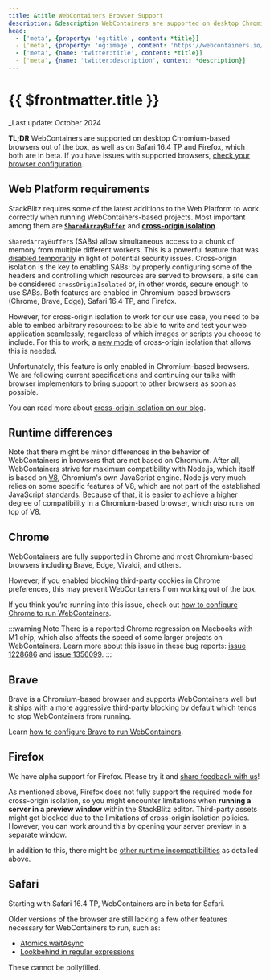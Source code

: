 ```yaml
---
title: &title WebContainers Browser Support
description: &description WebContainers are supported on desktop Chromium-based browsers out of the box, as well as on Safari 16.4 TP and Firefox, which both are in beta.
head:
  - ['meta', {property: 'og:title', content: *title}] 
  - ['meta', {property: 'og:image', content: 'https://webcontainers.io/img/og/guide-browser_support.png'}]
  - ['meta', {name: 'twitter:title', content: *title}]
  - ['meta', {name: 'twitter:description', content: *description}]
---
```


# {{ $frontmatter.title }}

_Last update: October 2024

**TL;DR** WebContainers are supported on desktop Chromium-based browsers out of the box, as well as on Safari 16.4 TP and Firefox, which both are in beta. If you have issues with supported browsers, [check your browser configuration](./browser-config).

## Web Platform requirements

StackBlitz requires some of the latest additions to the Web Platform to work correctly when running WebContainers-based projects. Most important among them are **[`SharedArrayBuffer`](https://developer.mozilla.org/en-US/docs/Web/JavaScript/Reference/Global_Objects/SharedArrayBuffer)** and **[cross-origin isolation](https://developer.mozilla.org/en-US/docs/Web/API/crossOriginIsolated)**.

`SharedArrayBuffer`s (SABs) allow simultaneous access to a chunk of memory from multiple different workers. This is a powerful feature that was [disabled temporarily](https://developer.mozilla.org/en-US/docs/Web/JavaScript/Reference/Global_Objects/SharedArrayBuffer#security_requirements) in light of potential security issues. Cross-origin isolation is the key to enabling SABs: by properly configuring some of the headers and controlling which resources are served to browsers, a site can be considered `crossOriginIsolated` or, in other words, secure enough to use SABs. Both features are enabled in Chromium-based browsers (Chrome, Brave, Edge), Safari 16.4 TP, and Firefox.

However, for cross-origin isolation to work for our use case, you need to be able to embed arbitrary resources: to be able to write and test your web application seamlessly, regardless of which images or scripts you choose to include. For this to work, a [new mode](https://github.com/WICG/credentiallessness) of cross-origin isolation that allows this is needed.

Unfortunately, this feature is only enabled in Chromium-based browsers. We are following current specifications and continuing our talks with browser implementors to bring support to other browsers as soon as possible.

You can read more about [cross-origin isolation on our blog](https://blog.stackblitz.com/posts/cross-browser-with-coop-coep/).

## Runtime differences

Note that there might be minor differences in the behavior of WebContainers in browsers that are not based on Chromium. After all, WebContainers strive for maximum compatibility with Node.js, which itself is based on [V8](https://v8.dev/), Chromium's own JavaScript engine. Node.js very much relies on some specific features of V8, which are not part of the established JavaScript standards. Because of that, it is easier to achieve a higher degree of compatibility in a Chromium-based browser, which _also_ runs on top of V8.

## Chrome

WebContainers are fully supported in Chrome and most Chromium-based browsers including Brave, Edge, Vivaldi, and others.

However, if you enabled blocking third-party cookies in Chrome preferences, this may prevent WebContainers from working out of the box.

If you think you’re running into this issue, check out [how to configure Chrome to run WebContainers](./browser-config#chrome-service-workers).

:::warning Note
There is a reported Chrome regression on Macbooks with M1 chip, which also affects the speed of some larger projects on WebContainers. Learn more about this issue in these bug reports: [issue 1228686](https://bugs.chromium.org/p/chromium/issues/detail?id=1228686) and [issue 1356099](https://bugs.chromium.org/p/chromium/issues/detail?id=1356099).
:::

## Brave

Brave is a Chromium-based browser and supports WebContainers well but it ships with a more aggressive third-party blocking by default which tends to stop WebContainers from running.

Learn [how to configure Brave to run WebContainers](./browser-config#brave-service-workers).

## Firefox

We have alpha support for Firefox. Please try it and [share feedback with us](https://github.com/stackblitz/webcontainer-core/issues/new/choose)!

As mentioned above, Firefox does not fully support the required mode for cross-origin isolation, so you might encounter limitations when **running a server in a preview window** within the StackBlitz editor. Third-party assets might get blocked due to the limitations of cross-origin isolation policies. However, you can work around this by opening your server preview in a separate window.

In addition to this, there might be [other runtime incompatibilities](#runtime-differences) as detailed above.

## Safari

Starting with Safari 16.4 TP, WebContainers are in beta for Safari.

Older versions of the browser are still lacking a few other features necessary for WebContainers to run, such as:

* [Atomics.waitAsync](https://github.com/tc39/proposal-atomics-wait-async)
* [Lookbehind in regular expressions](https://developer.mozilla.org/en-US/docs/Web/JavaScript/Guide/Regular_Expressions/Assertions)

These cannot be pollyfilled.
